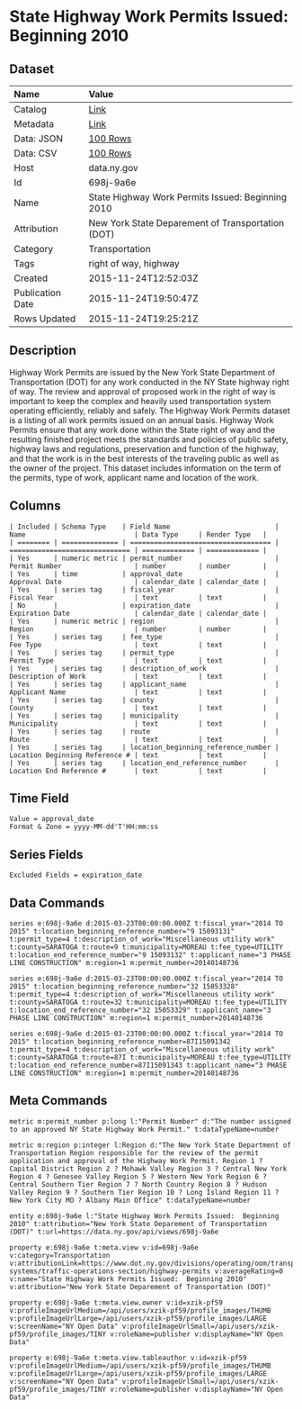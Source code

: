 # State Highway Work Permits Issued: Beginning 2010

## Dataset

| Name | Value |
| :--- | :---- |
| Catalog | [Link](https://catalog.data.gov/dataset/state-highway-work-permits-issued-beginning-2010) |
| Metadata | [Link](https://data.ny.gov/api/views/698j-9a6e) |
| Data: JSON | [100 Rows](https://data.ny.gov/api/views/698j-9a6e/rows.json?max_rows=100) |
| Data: CSV | [100 Rows](https://data.ny.gov/api/views/698j-9a6e/rows.csv?max_rows=100) |
| Host | data.ny.gov |
| Id | 698j-9a6e |
| Name | State Highway Work Permits Issued: Beginning 2010 |
| Attribution | New York State Deparement of Transportation (DOT) |
| Category | Transportation |
| Tags | right of way, highway |
| Created | 2015-11-24T12:52:03Z |
| Publication Date | 2015-11-24T19:50:47Z |
| Rows Updated | 2015-11-24T19:25:21Z |

## Description

Highway Work Permits are issued by the New York State Department of Transportation (DOT) for any work conducted in the NY State highway right of way.  The review and approval of proposed work in the right of way is important to keep the complex and heavily used transportation system operating efficiently, reliably and safely.  The Highway Work Permits dataset is a listing of all work permits issued on an annual basis.  Highway Work Permits ensure that any work done within the State right of way and the resulting finished project meets the standards and policies of public safety, highway laws and regulations, preservation and function of the highway, and that the work is in the best interests of the traveling public as well as the owner of the project. This dataset includes information on the term of the permits, type of work, applicant name and location of the work.

## Columns

```ls
| Included | Schema Type    | Field Name                          | Name                           | Data Type     | Render Type   |
| ======== | ============== | =================================== | ============================== | ============= | ============= |
| Yes      | numeric metric | permit_number                       | Permit Number                  | number        | number        |
| Yes      | time           | approval_date                       | Approval Date                  | calendar_date | calendar_date |
| Yes      | series tag     | fiscal_year                         | Fiscal Year                    | text          | text          |
| No       |                | expiration_date                     | Expiration Date                | calendar_date | calendar_date |
| Yes      | numeric metric | region                              | Region                         | number        | number        |
| Yes      | series tag     | fee_type                            | Fee Type                       | text          | text          |
| Yes      | series tag     | permit_type                         | Permit Type                    | text          | text          |
| Yes      | series tag     | description_of_work                 | Description of Work            | text          | text          |
| Yes      | series tag     | applicant_name                      | Applicant Name                 | text          | text          |
| Yes      | series tag     | county                              | County                         | text          | text          |
| Yes      | series tag     | municipality                        | Municipality                   | text          | text          |
| Yes      | series tag     | route                               | Route                          | text          | text          |
| Yes      | series tag     | location_beginning_reference_number | Location Beginning Reference # | text          | text          |
| Yes      | series tag     | location_end_reference_number       | Location End Reference #       | text          | text          |
```

## Time Field

```ls
Value = approval_date
Format & Zone = yyyy-MM-dd'T'HH:mm:ss
```

## Series Fields

```ls
Excluded Fields = expiration_date
```

## Data Commands

```ls
series e:698j-9a6e d:2015-03-23T00:00:00.000Z t:fiscal_year="2014 TO 2015" t:location_beginning_reference_number="9 15093131" t:permit_type=4 t:description_of_work="Miscellaneous utility work" t:county=SARATOGA t:route=9 t:municipality=MOREAU t:fee_type=UTILITY t:location_end_reference_number="9 15093132" t:applicant_name="3 PHASE LINE CONSTRUCTION" m:region=1 m:permit_number=20140148736

series e:698j-9a6e d:2015-03-23T00:00:00.000Z t:fiscal_year="2014 TO 2015" t:location_beginning_reference_number="32 15053328" t:permit_type=4 t:description_of_work="Miscellaneous utility work" t:county=SARATOGA t:route=32 t:municipality=MOREAU t:fee_type=UTILITY t:location_end_reference_number="32 15053329" t:applicant_name="3 PHASE LINE CONSTRUCTION" m:region=1 m:permit_number=20140148736

series e:698j-9a6e d:2015-03-23T00:00:00.000Z t:fiscal_year="2014 TO 2015" t:location_beginning_reference_number=87I15091342 t:permit_type=4 t:description_of_work="Miscellaneous utility work" t:county=SARATOGA t:route=87I t:municipality=MOREAU t:fee_type=UTILITY t:location_end_reference_number=87I15091343 t:applicant_name="3 PHASE LINE CONSTRUCTION" m:region=1 m:permit_number=20140148736
```

## Meta Commands

```ls
metric m:permit_number p:long l:"Permit Number" d:"The number assigned to an approved NY State Highway Work Permit." t:dataTypeName=number

metric m:region p:integer l:Region d:"The New York State Department of Transportation Region responsible for the review of the permit application and approval of the Highway Work Permit. Region 1 ? Capital District Region 2 ? Mohawk Valley Region 3 ? Central New York Region 4 ? Genesee Valley Region 5 ? Western New York Region 6 ? Central Southern Tier Region 7 ? North Country Region 8 ? Hudson Valley Region 9 ? Southern Tier Region 10 ? Long Island Region 11 ? New York City MO ? Albany Main Office" t:dataTypeName=number

entity e:698j-9a6e l:"State Highway Work Permits Issued:  Beginning 2010" t:attribution="New York State Deparement of Transportation (DOT)" t:url=https://data.ny.gov/api/views/698j-9a6e

property e:698j-9a6e t:meta.view v:id=698j-9a6e v:category=Transportation v:attributionLink=https://www.dot.ny.gov/divisions/operating/oom/transportation-systems/traffic-operations-section/highway-permits v:averageRating=0 v:name="State Highway Work Permits Issued:  Beginning 2010" v:attribution="New York State Deparement of Transportation (DOT)"

property e:698j-9a6e t:meta.view.owner v:id=xzik-pf59 v:profileImageUrlMedium=/api/users/xzik-pf59/profile_images/THUMB v:profileImageUrlLarge=/api/users/xzik-pf59/profile_images/LARGE v:screenName="NY Open Data" v:profileImageUrlSmall=/api/users/xzik-pf59/profile_images/TINY v:roleName=publisher v:displayName="NY Open Data"

property e:698j-9a6e t:meta.view.tableauthor v:id=xzik-pf59 v:profileImageUrlMedium=/api/users/xzik-pf59/profile_images/THUMB v:profileImageUrlLarge=/api/users/xzik-pf59/profile_images/LARGE v:screenName="NY Open Data" v:profileImageUrlSmall=/api/users/xzik-pf59/profile_images/TINY v:roleName=publisher v:displayName="NY Open Data"
```